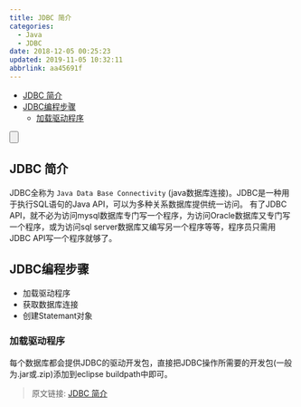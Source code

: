 ```yaml
---
title: JDBC 简介
categories: 
  - Java
  - JDBC
date: 2018-12-05 00:25:23
updated: 2019-11-05 10:32:11
abbrlink: aa45691f
---
```

- [JDBC 简介](/blog/aa45691f/#JDBC-简介)
- [JDBC编程步骤](/blog/aa45691f/#JDBC编程步骤)
    - [加载驱动程序](/blog/aa45691f/#加载驱动程序)

<!--more-->
<script src="https://cdn.bootcss.com/jquery/3.4.0/jquery.slim.min.js"></script>
<script>$(document).ready(function () {$(".post-body > ul:nth-child(1)").hide();});</script>

<!--end-->
<input type="button" onclick="open_closeTOC()" id="showcloseButton">
<script>
    function open_closeTOC() {var id = document.querySelector(".post-body > ul"); if (id.style.display == "block") {id.style.display = "none";document.getElementById("showcloseButton").value= "展开目录";}else if (id.style.display == "none") {id.style.display = "block";document.getElementById("showcloseButton").value="折叠目录";}}(function () {document.querySelector(".post-body > ul").style.display = "none";document.getElementById("showcloseButton").value="展开目录";})();
</script>

## JDBC 简介 ##
JDBC全称为 `Java Data Base Connectivity` (java数据库连接)。JDBC是一种用于执行SQL语句的Java API，可以为多种关系数据库提供统一访问。
有了JDBC API，就不必为访问mysql数据库专门写一个程序，为访问Oracle数据库又专门写一个程序，或为访问sql server数据库又编写另一个程序等等，程序员只需用JDBC API写一个程序就够了。
## JDBC编程步骤 ##
- 加载驱动程序 
- 获取数据库连接
- 创建Statemant对象
### 加载驱动程序 ##
每个数据库都会提供JDBC的驱动开发包，直接把JDBC操作所需要的开发包(一般为.jar或.zip)添加到eclipse buildpath中即可。

>原文链接: [JDBC 简介](https://lanlan2017.github.io/blog/aa45691f/)
